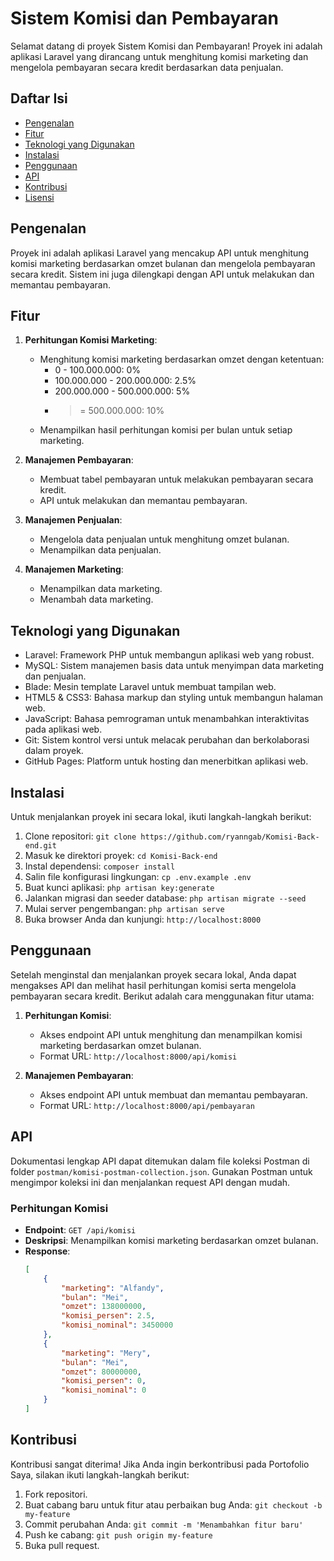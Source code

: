 # Sistem Komisi dan Pembayaran

Selamat datang di proyek Sistem Komisi dan Pembayaran! Proyek ini adalah aplikasi Laravel yang dirancang untuk menghitung komisi marketing dan mengelola pembayaran secara kredit berdasarkan data penjualan.

## Daftar Isi

-   [Pengenalan](#pengenalan)
-   [Fitur](#fitur)
-   [Teknologi yang Digunakan](#teknologi-yang-digunakan)
-   [Instalasi](#instalasi)
-   [Penggunaan](#penggunaan)
-   [API](#api)
-   [Kontribusi](#kontribusi)
-   [Lisensi](#lisensi)

## Pengenalan

Proyek ini adalah aplikasi Laravel yang mencakup API untuk menghitung komisi marketing berdasarkan omzet bulanan dan mengelola pembayaran secara kredit. Sistem ini juga dilengkapi dengan API untuk melakukan dan memantau pembayaran.

## Fitur

1. **Perhitungan Komisi Marketing**:

    - Menghitung komisi marketing berdasarkan omzet dengan ketentuan:
        - 0 - 100.000.000: 0%
        - 100.000.000 - 200.000.000: 2.5%
        - 200.000.000 - 500.000.000: 5%
        - > = 500.000.000: 10%
    - Menampilkan hasil perhitungan komisi per bulan untuk setiap marketing.

2. **Manajemen Pembayaran**:

    - Membuat tabel pembayaran untuk melakukan pembayaran secara kredit.
    - API untuk melakukan dan memantau pembayaran.

3. **Manajemen Penjualan**:

    - Mengelola data penjualan untuk menghitung omzet bulanan.
    - Menampilkan data penjualan.

4. **Manajemen Marketing**:
    - Menampilkan data marketing.
    - Menambah data marketing.

## Teknologi yang Digunakan

-   Laravel: Framework PHP untuk membangun aplikasi web yang robust.
-   MySQL: Sistem manajemen basis data untuk menyimpan data marketing dan penjualan.
-   Blade: Mesin template Laravel untuk membuat tampilan web.
-   HTML5 & CSS3: Bahasa markup dan styling untuk membangun halaman web.
-   JavaScript: Bahasa pemrograman untuk menambahkan interaktivitas pada aplikasi web.
-   Git: Sistem kontrol versi untuk melacak perubahan dan berkolaborasi dalam proyek.
-   GitHub Pages: Platform untuk hosting dan menerbitkan aplikasi web.

## Instalasi

Untuk menjalankan proyek ini secara lokal, ikuti langkah-langkah berikut:

1. Clone repositori: `git clone https://github.com/ryanngab/Komisi-Back-end.git`
2. Masuk ke direktori proyek: `cd Komisi-Back-end`
3. Instal dependensi: `composer install`
4. Salin file konfigurasi lingkungan: `cp .env.example .env`
5. Buat kunci aplikasi: `php artisan key:generate`
6. Jalankan migrasi dan seeder database: `php artisan migrate --seed`
7. Mulai server pengembangan: `php artisan serve`
8. Buka browser Anda dan kunjungi: `http://localhost:8000`

## Penggunaan

Setelah menginstal dan menjalankan proyek secara lokal, Anda dapat mengakses API dan melihat hasil perhitungan komisi serta mengelola pembayaran secara kredit. Berikut adalah cara menggunakan fitur utama:

1. **Perhitungan Komisi**:

    - Akses endpoint API untuk menghitung dan menampilkan komisi marketing berdasarkan omzet bulanan.
    - Format URL: `http://localhost:8000/api/komisi`

2. **Manajemen Pembayaran**:
    - Akses endpoint API untuk membuat dan memantau pembayaran.
    - Format URL: `http://localhost:8000/api/pembayaran`

## API

Dokumentasi lengkap API dapat ditemukan dalam file koleksi Postman di folder `postman/komisi-postman-collection.json`. Gunakan Postman untuk mengimpor koleksi ini dan menjalankan request API dengan mudah.

### Perhitungan Komisi

-   **Endpoint**: `GET /api/komisi`
-   **Deskripsi**: Menampilkan komisi marketing berdasarkan omzet bulanan.
-   **Response**:
    ```json
    [
        {
            "marketing": "Alfandy",
            "bulan": "Mei",
            "omzet": 138000000,
            "komisi_persen": 2.5,
            "komisi_nominal": 3450000
        },
        {
            "marketing": "Mery",
            "bulan": "Mei",
            "omzet": 80000000,
            "komisi_persen": 0,
            "komisi_nominal": 0
        }
    ]
    ```

## Kontribusi

Kontribusi sangat diterima! Jika Anda ingin berkontribusi pada Portofolio Saya, silakan ikuti langkah-langkah berikut:

1. Fork repositori.
2. Buat cabang baru untuk fitur atau perbaikan bug Anda: `git checkout -b my-feature`
3. Commit perubahan Anda: `git commit -m 'Menambahkan fitur baru'`
4. Push ke cabang: `git push origin my-feature`
5. Buka pull request.
